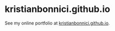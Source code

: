 # kristianbonnici.github.io

See my online portfolio at [kristianbonnici.github.io](https://kristianbonnici.github.io).
